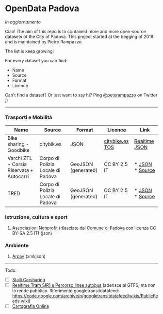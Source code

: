 # OpenData Padova
_In aggiornamento_

Ciao!
The aim of this repo is to contained more and more open-source datasets of the City of Padova.
This project started at the begging of 2018 and is maintained by Pietro Rampazzo.

The list is keep growing!

For every dataset you can find:
* Name
* Source
* Format
* Licence

Can't find a dataset? Or just want to say hi? Ping [@peterampazzo](https://twitter.com/peterampazzo) on Twitter ;)

---
### Trasporti e Mobilità

| Name  | Source | Format | Licence | Link |
| ----- | ------ | ------ | ------- | ---- |
| Bike sharing - Goodbike | citybik.es | JSON | [citybike.es TOS](https://api.citybik.es/v2/) | [Realtime JSON](https://api.citybik.es/v2/networks/goodbike) |
| Varchi ZTL + Corsia Riservata + Autocarri | Corpo di Polizia Locale di Padova | GeoJSON (generated) | CC BY 2.5 IT | * [JSON](https://github.com/peterampazzo/OpenData-Padova/blob/master/geojson/varchi.geojson) * [Source](http://www.polizialocalepadova.it/index.php/varchi-ztl) |
| TRED | Corpo di Polizia Locale di Padova | GeoJSON (generated) | CC BY 2.5 IT | * [JSON](https://github.com/peterampazzo/OpenData-Padova/blob/master/geojson/t-red.geojson) * [Source](http://www.polizialocalepadova.it/index.php/varchi-ztl) |

### Istruzione, cultura e sport
1. [Associazioni Nonprofit](https://github.com/peterampazzo/OpenData-Padova/blob/master/json/associazioni.json) (rilasciato dal [Comune di Padova](http://www.padovanet.it/noprofit) con licenza CC BY-SA 2.5 IT) (json)

### Ambiente
1. [Arpav](http://www.arpa.veneto.it/dati-ambientali/open-data/dati-arpav-in-formato-xml) (xml/json)
---
Todo:
- [ ] [Stalli Carsharing](http://www.carsharingpadova.it/mappa-stalli)
- [ ] [Realtime Tram SIR1 e Percorso linee autobus](http://www.fsbusitaliaveneto.it/index.php/offerta/dove-sono-i-mezzi) (aderisce al GTFS, ma non lo rende pubblico. Riferimento googletransitdatafeed: https://code.google.com/archive/p/googletransitdatafeed/wikis/PublicFeeds.wiki)
- [ ]  [Cartografia Online](http://cartografia.comune.padova.it/viewer/)

